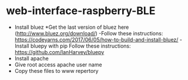 # web-interface-raspberry-BLE

* Install bluez
*Get the last version of bluez here (http://www.bluez.org/download/)
  -Follow these instructions: https://codeyarns.com/2017/06/05/how-to-build-and-install-bluez/
  -Install bluepy with pip
Follow these instructions: https://github.com/IanHarvey/bluepy
* Install apache
* Give root access apache user name
* Copy these files to www repertory
